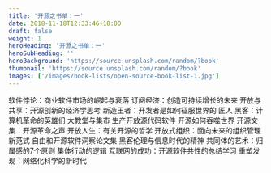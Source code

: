 ```yaml
---
title: '开源之书单：一'
date: 2018-11-18T12:33:46+10:00
draft: false
weight: 1
heroHeading: '开源之书单：一'
heroSubHeading: ''
heroBackground: 'https://source.unsplash.com/random/?book'
thumbnail: 'https://source.unsplash.com/random/?book'
images: ['/images/book-lists/open-source-book-list-1.jpg']
---
```


软件悖论：商业软件市场的崛起与衰落
订阅经济：创造可持续增长的未来
开放与共享：开源创新的经济学思考
新造王者：开发者是如何征服世界的
匠人
黑客：计算机革命的英雄们
大教堂与集市
生产开放源代码软件
开源如何吞噬世界
开源文集：开源革命之声
开放人生：有关开源的哲学
开放式组织：面向未来的组织管理新范式
自由和开源软件洞察论文集
黑客伦理与信息时代的精神
共同体的艺术：归属感的7个原则
集体行动的逻辑
互联网的成功：开源软件共性的总结学习
重塑发现：网络化科学的新时代
